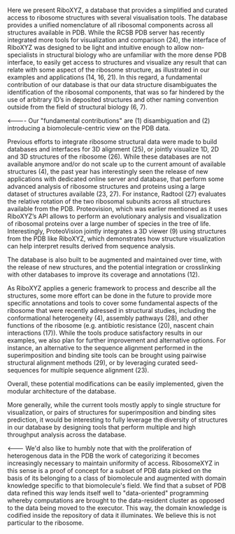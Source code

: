 Here we present RiboXYZ, a database that provides
a simplified and curated access to ribosome structures
with several visualisation tools. The database provides a
unified nomenclature of all ribosomal components across all
structures available in PDB. While the RCSB PDB server
has recently integrated more tools for visualization and
comparison (24), the interface of RiboXYZ was designed
to be light and intuitive enough to allow non-specialists in
structural biology who are unfamiliar with the more dense
PDB interface, to easily get access to structures and visualize
any result that can relate with some aspect of the ribosome
structure, as illustrated in our examples and applications
(14, 16, 21). In this regard, a fundamental contribution of
our database is that our data structure disambiguates the
identification of the ribosomal components, that was so far
hindered by the use of arbitrary ID’s in deposited structures
and other naming convention outside from the field of
structural biology (6, 7). 

<---- Our "fundamental contributions" are (1) disambiguation and (2) introducing a biomolecule-centric view on the PDB data.

 Previous efforts to integrate ribosome
structural data were made to build databases and interfaces
for 3D alignment (25), or jointly visualize 1D, 2D and 3D
structures of the ribosome (26). While these databases are not
available anymore and/or do not scale up to the current amount
of available structures (4), the past year has interestingly
seen the release of new applications with dedicated online
server and database, that perform some advanced analysis
of ribosome structures and proteins using a large dataset
of structures available (23, 27). For instance, Radtool (27)
evaluates the relative rotation of the two ribosomal subunits
across all structures available from the PDB. Proteovision,
which was earlier mentioned as it uses RiboXYZ’s API
allows to perform an evolutionary analysis and visualization of
ribosomal proteins over a large number of species in the tree of
life. Interestingly, ProteoVision jointly integrates a 3D viewer
(9) using structures from the PDB like RiboXYZ, which
demonstrates how structure visualization can help interpret
results derived from sequence analysis.

The database is also built to be augmented and maintained
over time, with the release of new structures, and the potential
integration or crosslinking with other databases to improve its
coverage and annotations (12). 

As RiboXYZ applies a generic
framework to process and describe all the structures, some
more effort can be done in the future to provide more specific
annotations and tools to cover some fundamental aspects of
the ribosome that were recently adressed in structural studies,
including the conformational heterogeneity (4), assembly
pathways (28), and other functions of the ribosome (e.g.
antibiotic resistance (20), nascent chain interactions (17)).
While the tools produce satisfactory results in our examples,
we also plan for further improvement and alternative options.
For instance, an alternative to the sequence alignment 
performed in the superimposition and binding site tools can
be brought using pairwise structural alignment methods (29),
or by leveraging curated seed-sequences for multiple sequence
alignment (23). 

Overall, these potential modifications can be
easily implemented, given the modular architecture of the
database. 

More generally, while the current tools mostly apply
to single structure for visualization, or pairs of structures
for superimposition and binding sites prediction, it would be
interesting to fully leverage the diversity of structures in our
database by designing tools that perform multiple and high
throughput analysis across the database.

<--- We'd also like to humbly note that with the proliferation of heterogenous data in the PDB the work of categorizing it becomes increasingly necessary to maintain uniformity of access. RibosomeXYZ in this sense is a proof of concept for a subset of PDB data picked on the basis of its belonging to a class of biomolecule and augmented with domain knowledge specific to that biomolecule's field. We find that a subset of PDB data refined this way lends itself well to "data-oriented" programming whereby computations are brought to the data-resident cluster as opposed to the data being moved to the executor. This way, the domain knowledge is codified inside the repository of data it illuminates. We believe this is not particular to the ribosome.
